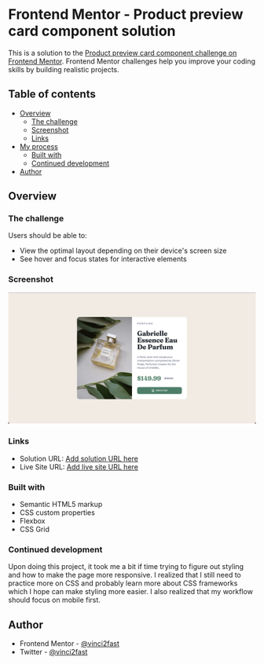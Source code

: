 # Frontend Mentor - Product preview card component solution

This is a solution to the [Product preview card component challenge on Frontend Mentor](https://www.frontendmentor.io/challenges/product-preview-card-component-GO7UmttRfa). Frontend Mentor challenges help you improve your coding skills by building realistic projects.

## Table of contents

- [Overview](#overview)
  - [The challenge](#the-challenge)
  - [Screenshot](#screenshot)
  - [Links](#links)
- [My process](#my-process)
  - [Built with](#built-with)
  - [Continued development](#continued-development)
- [Author](#author)

## Overview

### The challenge

Users should be able to:

- View the optimal layout depending on their device's screen size
- See hover and focus states for interactive elements

### Screenshot

![](./images/solution-screenshot.png)

### Links

- Solution URL: [Add solution URL here](https://your-solution-url.com)
- Live Site URL: [Add live site URL here](https://your-live-site-url.com)

### Built with

- Semantic HTML5 markup
- CSS custom properties
- Flexbox
- CSS Grid

### Continued development

Upon doing this project, it took me a bit if time trying to figure out styling and how to make the page more responsive. I realized that I still need to practice more on CSS and probably learn more about CSS frameworks which I hope can make styling more easier. I also realized that my workflow should focus on mobile first.

## Author

- Frontend Mentor - [@vinci2fast](https://www.frontendmentor.io/profile/vinci2fast)
- Twitter - [@vinci2fast](https://www.twitter.com/vinci2fast)
